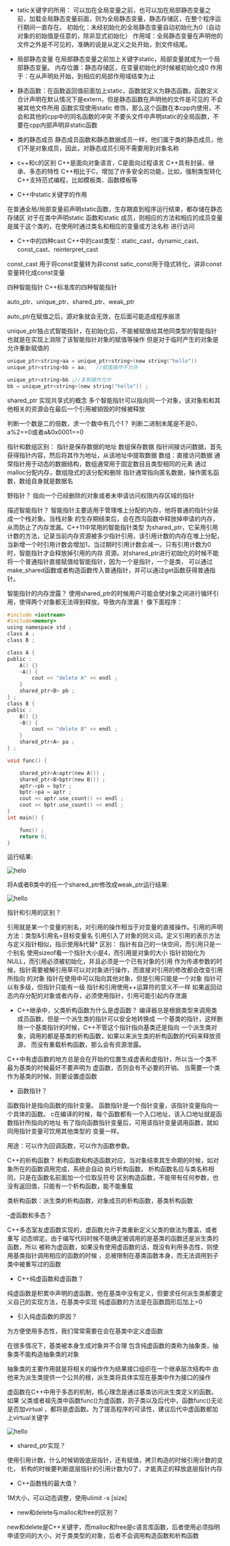 - tatic关键字的所用：
可以加在全局变量之前，也可以加在局部静态变量之前，加载全局静态变量前面，则为全局静态变量，静态存储区，在整个程序运行期间一直存在。
初始化：未经初始化的全局静态变量自动初始化为0（自动对象的初始值是任意的，除非显式初始化）
作用域：全局静态变量在声明他的文件之外是不可见的，准确的说是从定义之处开始，到文件结尾。
- 局部静态变量
在局部静态变量之前加上关键字static，局部变量就成为一个局部静态变量。
内存位置：静态存储区，在变量初始化的时候被初始化成0
作用于：在从声明处开始，到相应的局部作用域结束为止
- 静态函数：在函数返回值前面加上static，函数就定义为静态函数。函数定义合计声明在默认情况下是extern，但是静态函数在声明他的文件是可见的
不会被其他文件所用
函数实现使用static 修饰，那么这个函数在本cpp内使用，不会和其他的cpp中的同名函数的冲突
不要头文件中声明static的全局函数，不要在cpp内部声明非static函数
- 类的静态成员
静态成员函数和静态数据成员一样，他们属于类的静态成员，他们不是对象成员，因此，对静态成员引用不需要用到对象名称
- c++和c的区别
C++是面向对象语言，C是面向过程语言
C++具有封装、继承、多态的特性
C++相比于C，增加了许多安全的功能，比如，强制类型转化
C++支持范式编程，比如模板类、函数模板等

- C++中static关键字的作用

在普通全局/局部变量前声明static函数，生存期直到程序运行结束，都存储在静态存储区
对于在类中声明static 函数和static 成员，则相应的方法和相应的成员变量是属于这个类的，在使用时通过类名和相应的变量或方法名称
进行访问

- C++中的四种cast
C++中的cast类型：static_cast，dynamic_cast、const_cast、reinterpret_cast

const_cast
用于将const变量转为非const
satic_const用于隐式转化，讲非const变量转化成const变量
    
四种智能指针
C++标准库的四种智能指针

auto_ptr、unique_ptr、shared_ptr、weak_ptr

auto_ptr在赋值之后，源对象就会无效，在后面可能造成程序崩溃

unique_ptr独占式智能指针，在初始化后，不能被赋值给其他同类型的智能指针
也就是在实现上消除了该智能指针对象的赋值等操作
但是对于临时产生的对象是允许重新赋值的
```c
unique_ptr<string>aa = unique_ptr<string>(new string("hello"))
unique_ptr<string>bb = aa;   //赋值操作不允许

unique_ptr<string>bb ;//复制操作允许
bb = unique_ptr<string>(new string("hello")) ;
```

shared_ptr
实现共享式的概念
多个智能指针可以指向同一个对象，该对象和和其他相关的资源会在最后一个引用被销毁的时候被释放

判断一个数是二的倍数，求一个数中有几个1？
判断二进制末尾是不是0，a%2==0或者a&0x0001==0

指针和数组区别：
指针是保存数据的地址   数组保存数据
指针间接访问数据，首先获得指针内容，然后将其作为地址，从该地址中提取数据
数组：直接访问数据
通常指针用于动态的数据结构，数组通常用于固定数目且类型相同的元素
通过malloc分配内存，数组隐式的该分配和删除
指针通常指向匿名数据，操作匿名函数，数组自身就是数据名

野指针？
指向一个已经删除的对象或者未申请访问权限内存区域的指针

描述智能指针？
智能指针主要适用于管理堆上分配的内存，他将普通的指针分装成一个栈对象。当栈对象
的生存期结束后，会在西沟函数中释放掉申请的内存，从而防止了内存泄漏。C++11中常用的智能指针类型
为shared_ptr，它采用引用计数的方法，记录当前内存资源被多少指针引用，该引用计数的内存在堆上分配，
当新增一个时引用计数会增加1，当过期时引用计数会减一。只有引用计数为0时，智能指针才会释放掉引用的内存
资源。对shared_ptr进行初始化的时候不能将一个普通指针直接赋值给智能指针，因为一个是指针，一个是类，
可以通过make_shared函数或者构造函数传入普通指针，并可以通过get函数获得普通指针。

智能指针的内存泄露？
使用shared_ptr的时候用户可能会使对象之间进行循环引用，使得两个对象都无法得到释放。导致内存泄漏！
像下面程序：
```c
#include <iostream>
#include<memory>
using namespace std ;
class A ;
class B ;

class A {
public :
    A() {}
    ~A() {
        cout << "delete A" << endl ;
    }
    shared_ptr<B> pb ;
} ;
class B {
public :
    B() {}
    ~B() {
        cout << "delete B" << endl ;
    }
    shared_ptr<A> pa ;
} ;

void func() {

    shared_ptr<A>aptr(new A()) ;
    shared_ptr<B>bptr(new B()) ;
    aptr->pb = bptr ;
    bptr->pa = aptr ;
    cout << aptr.use_count() << endl ;
    cout << bptr.use_count() << endl ;
}
int main() {

    func() ;
    return 0;
}   
```
运行结果:

![helo](ptr)

将A或者B类中的任一个shared_ptr修改成weak_ptr运行结果:

![hello](ptr1)

指针和引用的区别？

引用就是某一个变量的别名，对引用的操作相当于对变量的直接操作。引用的声明方法：类型&引用名=目标变量名
引用引入了对象的同义词。定义引用的表示方法与定义指针相似，指示使用&代替\*
区别：
指针有自己的一块空间，而引用只是一个别名
使用sizeof看一个指针大小是4，而引用是对象的大小
指针初始化为NULL，而引用必须被初始化，并且必须是一个已有对象的引用
作为传递参数的时候，指针需要被解引用草可以对对象进行操作，而直接对引用的修改都会改变引用所指向
的对象
指针在使用中可以指向其他对象，但是引用只能是一个对象
指针可以有多级，但指针只能有一级
指针和引用使用++运算符的意义不一样
如果返回动态内存分配的对象或者内存，必须使用指针，引用可能引起内存泄漏

- C++继承中，父类析构函数为什么是虚函数？
编译器总是根据类型来调用类成员函数，但是一个派生类的指针可以安全地转换成
一个基类的指针，这样删除一个基类指针的时候，C++不管这个指针指向基类还是指向
一个派生类对象，调用的都是基类的析构函数，如果以来派生类的析构函数的代码来释放资源，
而没有重载析构函数，那么会有资源泄露。

C++中有虚函数的地方总是会在开始的位置生成虚表和虚指针，所以当一个类不最为基类的时候最好不要声明为
虚函数，否则会有不必要的开销。
当需要一个类作为基类的时候，则要设置虚函数

- 函数指针？

函数指针是指向函数的指针变量。
函数指针是一个指针变量，该指针变量指向一个具体的函数。
c在编译的时候，每个函数都有一个入口地址，该入口地址就是函数指针所指向的地址
有了指向函数指针变量后，可用该指针变量调用函数，就如同用指针变量可饮用其他类型的
变量一样。

用途：可以作为回调函数，可以作为函数参数。

C++的析构函数？
析构函数和构造函数对应，当对象结束其生命期的时候，如对象所在的函数调用完成，系统会自动
执行析构函数。
析构函数名应与类名称相同，只是在函数名前面加一个位取反符号
区别构造函数，不能带有任何参数，也没有返回值，只能有一个析构函数，能不能重载

类析构函数：派生类的析构函数，对象成员的析构函数，基类析构函数


-虚函数和多态？

C++多态室友虚函数实现的，虚函数允许子类重新定义父类的做法为覆盖，或者重写
动态绑定。由于编写代码时候不能确定被调用的是基类的函数还是派生类的函数，所以
被称为虚函数，如果没有使用虚函数的话，既没有利用多态性，则使用基类指针调用相应的函数的时候
，总被限制在基类函数本身，而无法调用到子类中被重写过的函数

- C++纯虚函数和虚函数？

纯虚函数是积累中声明的虚函数，他在基类中没有定义，但要求任何派生类都要定义自己的实现方法，在基类中实现
纯虚函数的方法是在函数圆形后加上=0

- 引入纯虚函数的原因？

为方便使用多态性，我们常常需要在会在基类中定义虚函数

在很多情况下，基类被本身生成对象并不合理
包含纯虚函数的类称为抽象类，抽象类不能构造抽象类的对象

抽象类的主要作用就是将相关的操作作为结果接口组织在一个继承层次结构中
由他来为派生类提供一个公共的根，派生类将具体实现在基类中作为接口的操作

虚函数在C++中用于多态的机制，核心理念是通过基类访问派生类定义的函数。如果
父类或者祖先类中函数func()为虚函数，则子类以及后代中，函数func()无论是否加virtual
，都将是虚函数。为了提高程序的可读性，建议后代中虚函数都加上virtual关键字


![hello](o_vtable4.JPG)


- shared_ptr实现？

使用引用计数，什么时候销毁底层指针，还有赋值，拷贝构造的时候引用计数的变化，
析构的时候要判断底层指针的引用计数为0了，才能真正的释放底层指针内存

- C++函数栈的最大值？

1M大小，可以动态调整，使用ulimit -s [size]

- new和delete与malloc和free的区别？

new和delete是C++关键字，而malloc和free是c语言库函数，后者使用必须指明
申请空间的大小，对于类类型的对象，后者不会调用构造函数和析构函数


